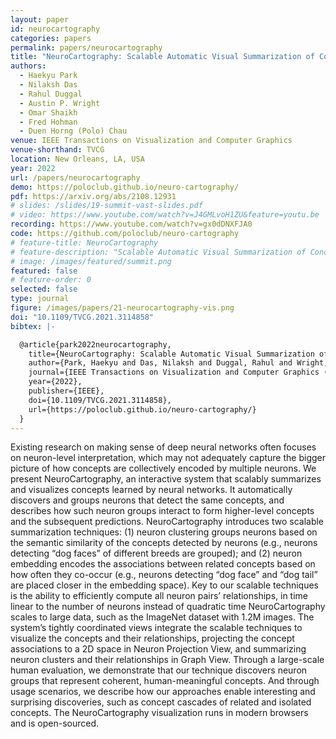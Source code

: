 ```yaml
---
layout: paper
id: neurocartography
categories: papers
permalink: papers/neurocartography
title: "NeuroCartography: Scalable Automatic Visual Summarization of Concepts in Deep Neural Networks"
authors: 
  - Haekyu Park
  - Nilaksh Das
  - Rahul Duggal
  - Austin P. Wright
  - Omar Shaikh
  - Fred Hohman
  - Duen Horng (Polo) Chau
venue: IEEE Transactions on Visualization and Computer Graphics
venue-shorthand: TVCG
location: New Orleans, LA, USA
year: 2022
url: /papers/neurocartography
demo: https://poloclub.github.io/neuro-cartography/
pdf: https://arxiv.org/abs/2108.12931
# slides: /slides/19-summit-vast-slides.pdf
# video: https://www.youtube.com/watch?v=J4GMLvoH1ZU&feature=youtu.be
recording: https://www.youtube.com/watch?v=gx0dDNXFJA0
code: https://github.com/poloclub/neuro-cartography
# feature-title: NeuroCartography
# feature-description: "Scalable Automatic Visual Summarization of Concepts in Deep Neural Networks"
# image: /images/featured/summit.png
featured: false
# feature-order: 0
selected: false
type: journal
figure: /images/papers/21-neurocartography-vis.png
doi: "10.1109/TVCG.2021.3114858"
bibtex: |-

  @article{park2022neurocartography,
    title={NeuroCartography: Scalable Automatic Visual Summarization of Concepts in Deep Neural Networks},
    author={Park, Haekyu and Das, Nilaksh and Duggal, Rahul and Wright, Austin P. and Shaikh, Omar and Hohman, Fred and Chau, Duen Horng},
    journal={IEEE Transactions on Visualization and Computer Graphics (TVCG)},
    year={2022},
    publisher={IEEE},
    doi={10.1109/TVCG.2021.3114858},
    url={https://poloclub.github.io/neuro-cartography/}
  }
---
```

    
Existing research on making sense of deep neural networks often focuses on neuron-level interpretation, which may not adequately capture the bigger picture of how concepts are collectively encoded by multiple neurons.
We present NeuroCartography, an interactive system that scalably summarizes and visualizes concepts learned by neural networks.
It automatically discovers and groups neurons that detect the same concepts, and describes how such neuron groups interact to form higher-level concepts and the subsequent predictions.
NeuroCartography introduces two scalable summarization techniques: (1) neuron clustering groups neurons based on the semantic similarity of the concepts detected by neurons (e.g., neurons detecting “dog faces” of different breeds are grouped); and (2) neuron embedding encodes the associations between related concepts based on how often they co-occur (e.g., neurons detecting “dog face” and “dog tail” are placed closer in the embedding space).
Key to our scalable techniques is the ability to efficiently compute all neuron pairs’ relationships, in time linear to the number of neurons instead of quadratic time
NeuroCartography scales to large data, such as the ImageNet dataset with 1.2M images.
The system’s tightly coordinated views integrate the scalable techniques to visualize the concepts and their relationships, projecting the concept associations to a 2D space in Neuron Projection View, and summarizing neuron clusters and their relationships in Graph View.
Through a large-scale human evaluation, we demonstrate that our technique discovers neuron groups that represent coherent, human-meaningful concepts.
And through usage scenarios, we describe how our approaches enable interesting and surprising discoveries, such as concept cascades of related and isolated concepts.
The NeuroCartography visualization runs in modern browsers and is open-sourced.
